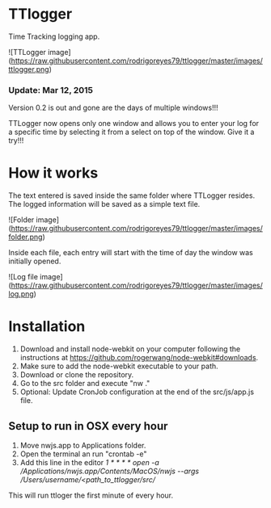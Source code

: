 TTlogger
========

Time Tracking logging app. 

![TTLogger image]
(https://raw.githubusercontent.com/rodrigoreyes79/ttlogger/master/images/ttlogger.png)

### Update: Mar 12, 2015
Version 0.2 is out and gone are the days of multiple windows!!!

TTLogger now opens only one window and allows you to enter your log for a specific time by selecting it from a select on top of the window. Give it a try!!!

# How it works
The text entered is saved inside the same folder where TTLogger resides. The logged information will be saved as a simple text file.

![Folder image]
(https://raw.githubusercontent.com/rodrigoreyes79/ttlogger/master/images/folder.png)

Inside each file, each entry will start with the time of day the window was initially opened.

![Log file image]
(https://raw.githubusercontent.com/rodrigoreyes79/ttlogger/master/images/log.png)

# Installation
1. Download and install node-webkit on your computer following the instructions at https://github.com/rogerwang/node-webkit#downloads.
2. Make sure to add the node-webkit executable to your path.
3. Download or clone the repository.
4. Go to the src folder and execute "nw ."
5. Optional: Update CronJob configuration at the end of the src/js/app.js file.

## Setup to run in OSX every hour
1. Move nwjs.app to Applications folder.
2. Open the terminal an run "crontab -e"
2. Add this line in the editor 
*1 * * * * open -a /Applications/nwjs.app/Contents/MacOS/nwjs --args /Users/username/<path_to_ttlogger/src/*

This will run ttloger the first minute of every hour.
